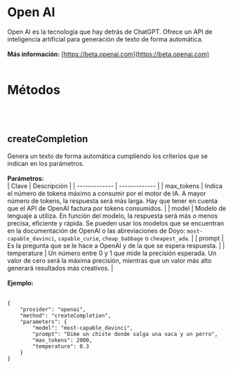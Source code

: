 # Open AI
Open AI es la tecnología que hay detrás de ChatGPT. Ofrece un API de inteligencia artificial para generación de texto de forma automática.
<br>
<br>
**Más información:**
[https://beta.openai.com](https://beta.openai.com)
<br>
<br>
  
# Métodos
<br>
<br>
  
## createCompletion
Genera un texto de forma automática cumpliendo los criterios que se indican en los parámetros.
<br>
<br>
**Parámetros:**  
| Clave  | Descripción |
| ------------- | ------------- |
| max_tokens | Indica el número de tokens máximo a consumir por el motor de IA. A mayor número de tokens, la respuesta será más larga. Hay que tener en cuenta que el API de OpenAI factura por tokens consumidos. |
| model | Modelo de lenguaje a utiliza. En función del modelo, la respuesta será más o menos precisa, eficiente y rápida. Se pueden usar los modelos que se encuentran en la documentación de OpenAI o las abreviaciones de Doyo: `most-capable_davinci`, `capable_curie`, `cheap_babbage` o `cheapest_ada`. |
| prompt | Es la pregunta que se le hace a OpenAI y de la que se espera respuesta. |
| temperature | Un número entre 0 y 1 que mide la precisión esperada. Un valor de cero será la máxima precisión, mientras que un valor más alto generará resultados más creativos. |
<br>
<br>
**Ejemplo:**  
<br>

    {
        "provider": "openai",
        "method": "createCompletion",
        "parameters": {
            "model": "most-capable_davinci",
            "prompt": "Dime un chiste donde salga una vaca y un perro",
            "max_tokens": 2000,
            "temperature": 0.3
        }
    }

<br>
<br>
  
